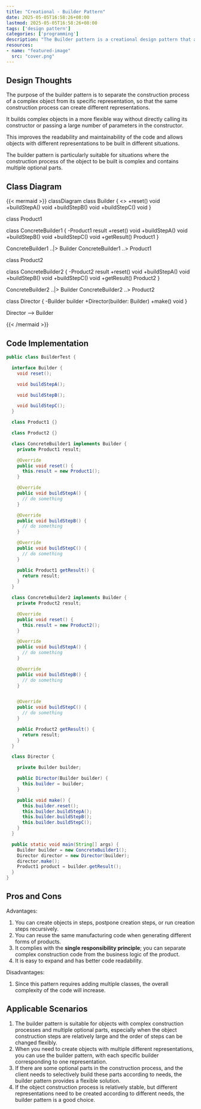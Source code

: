 ```yaml
---
title: "Creational - Builder Pattern"
date: 2025-05-05T16:58:26+08:00
lastmod: 2025-05-05T16:58:26+08:00
tags: ['design pattern']
categories: ['programming']
description: "The Builder pattern is a creational design pattern that allows you to create complex objects in steps. During this process, the user does not need to know the specific internal construction details. The Builder pattern is particularly suitable for situations where the construction process of the object to be built is complex and contains multiple optional parts."
resources:
- name: "featured-image"
  src: "cover.png"
---
```

<!--more-->
## Design Thoughts
The purpose of the builder pattern is to separate the construction process of a complex object from its specific representation, so that the same construction process can create different representations.

It builds complex objects in a more flexible way without directly calling its constructor or passing a large number of parameters in the constructor.

This improves the readability and maintainability of the code and allows objects with different representations to be built in different situations.

The builder pattern is particularly suitable for situations where the construction process of the object to be built is complex and contains multiple optional parts.

## Class Diagram
{{< mermaid >}}
classDiagram
  class Builder {
    <<interface>>
    +reset() void
    +buildStepA() void
    +buildStepB() void
    +buildStepC() void
  }

  class Product1

  class ConcreteBuilder1 {
    -Product1 result
    +reset() void
    +buildStepA() void
    +buildStepB() void
    +buildStepC() void
    +getResult() Product1
  }

  ConcreteBuilder1 ..|> Builder
  ConcreteBuilder1 ..> Product1

  class Product2

  class ConcreteBuilder2 {
    -Product2 result
    +reset() void
    +buildStepA() void
    +buildStepB() void
    +buildStepC() void
    +getResult() Product2
  }

  ConcreteBuilder2 ..|> Builder
  ConcreteBuilder2 ..> Product2

  class Director {
    -Builder builder
    +Director(builder: Builder)
    +make() void
  }

  Director --> Builder

{{< /mermaid >}}

## Code Implementation
```java
public class BuilderTest {

  interface Builder {
    void reset();

    void buildStepA();

    void buildStepB();

    void buildStepC();
  }

  class Product1 {}

  class Product2 {}

  class ConcreteBuilder1 implements Builder {
    private Product1 result;

    @Override
    public void reset() {
      this.result = new Product1();
    }

    @Override
    public void buildStepA() {
      // do something
    }

    @Override
    public void buildStepB() {
      // do something
    }

    @Override
    public void buildStepC() {
      // do something
    }

    public Product1 getResult() {
      return result;
    }
  }

  class ConcreteBuilder2 implements Builder {
    private Product2 result;

    @Override
    public void reset() {
      this.result = new Product2();
    }

    @Override
    public void buildStepA() {
      // do something
    }

    @Override
    public void buildStepB() {
      // do something
    }


    @Override
    public void buildStepC() {
      // do something
    }

    public Product2 getResult() {
      return result;
    }
  }

  class Director {

    private Builder builder;

    public Director(Builder builder) {
      this.builder = builder;
    }

    public void make() {
      this.builder.reset();
      this.builder.buildStepA();
      this.builder.buildStepB();
      this.builder.buildStepC();
    }
  }

  public static void main(String[] args) {
    Builder builder = new ConcreteBuilder1();
    Director director = new Director(builder);
    director.make();
    Product1 product = builder.getResult();
  }
}
```

## Pros and Cons
Advantages:
1. You can create objects in steps, postpone creation steps, or run creation steps recursively.
2. You can reuse the same manufacturing code when generating different forms of products.
3. It complies with the **single responsibility principle**; you can separate complex construction code from the business logic of the product.
4. It is easy to expand and has better code readability.

Disadvantages:
1. Since this pattern requires adding multiple classes, the overall complexity of the code will increase.

## Applicable Scenarios
1. The builder pattern is suitable for objects with complex construction processes and multiple optional parts, especially when the object construction steps are relatively large and the order of steps can be changed flexibly.
2. When you need to create objects with multiple different representations, you can use the builder pattern, with each specific builder corresponding to one representation.
3. If there are some optional parts in the construction process, and the client needs to selectively build these parts according to needs, the builder pattern provides a flexible solution.
4. If the object construction process is relatively stable, but different representations need to be created according to different needs, the builder pattern is a good choice.